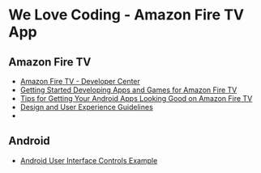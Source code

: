 We Love Coding - Amazon Fire TV App
===========

## Amazon Fire TV

- [Amazon Fire TV - Developer Center](https://developer.amazon.com/public/solutions/devices/fire-tv)
- [Getting Started Developing Apps and Games for Amazon Fire TV](https://developer.amazon.com/public/solutions/devices/fire-tv/overview/getting-started-developing-apps-and-games-for-amazon-fire-tv)
- [Tips for Getting Your Android Apps Looking Good on Amazon Fire TV](https://developer.amazon.com/public/community/post/Tx3594PD3QYMWL2/Tips-for-Getting-Your-Android-Apps-Looking-Good-on-Amazon-Fire-TV)
- [Design and User Experience Guidelines](https://developer.amazon.com/public/solutions/devices/fire-tv/docs/design-and-user-experience-guidelines)
- 

## Android

- [Android User Interface Controls Example](http://examples.javacodegeeks.com/android/core/ui/android-user-interface-controls-example/)
